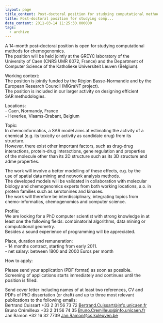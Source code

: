 ```yaml
---
layout: page
title_content: Post-doctoral position for studying computational methods for chemogenomics
title: Post-doctoral position for studying comp...
date_content: 2011-03-14 11:25:30.000000
tags:
  - archive
---
```

A 14-month post-doctoral position is open for studying computational  
methods for chemogenomics.  
The position will be held jointly at the GREYC laboratory of the  
University of Caen (CNRS UMR 6072, France) and the Department of  
Computer Science of the Katholieke Universiteit Leuven (Belgium).  
  
Working context:  
The position is jointly funded by the Région Basse-Normandie and by the  
European Research Council (MiGraNT project).  
The position is included in our larger activity on designing efficient  
SAR methodologies.  
  
Locations:  
\- Caen, Normandy, France  
\- Heverlee, Vlaams-Brabant, Belgium  
  
Topic:  
In chemoinformatics, a SAR model aims at estimating the activity of a  
chemical (e.g. its toxicity or activity as candidate drug) from its  
structure.  
However, there exist other important factors, such as drug-drug  
interactions, protein-drug interactions, gene regulation and properties  
of the molecule other than its 2D structure such as its 3D structure and  
adme properties.  
  
The work will involve a better modelling of these effects, e.g. by the  
use of spatial data mining and network analysis methods.  
The developed models will be validated in collaboration with molecular  
biology and chemogenomics experts from both working locations, a.o. in  
protein families such as serotonines and kinases.  
The work will therefore be interdisciplinary, integrating topics from  
chemo-informatics, chemogenomics and computer science.  
  
Profile:  
We are looking for a PhD computer scientist with strong knowledge in at  
least one the following fields: combinatorial algorithms, data mining or  
computational geometry.  
Besides a sound experience of programming will be appreciated.  
  
Place, duration and remuneration:  
\- 14 months contract, starting from early 2011.  
\- net salary: between 1800 and 2000 Euros per month  
  
How to apply:  
  
Please send your application (PDF format) as soon as possible.  
Screening of applications starts immediately and continues until the  
position is filled.  
  
Send cover letter including names of at least two references, CV and  
PDFs of PhD dissertation (or draft) and up to three most relevant  
publications to the following emails:  
Bertrand Cuissart +33 2 31 56 73 72
[Bertrand.Cuissart@info.unicaen.fr](mailto:Bertrand.Cuissart@info.unicaen.fr)  
Bruno Crémilleux +33 2 31 56 74 35
[Bruno.Cremilleux@info.unicaen.fr](mailto:Bruno.Cremilleux@info.unicaen.fr)  
Jan Ramon +32 16 32 7739
[Jan.Ramon@cs.kuleuven.be](mailto:Jan.Ramon@cs.kuleuven.be)

